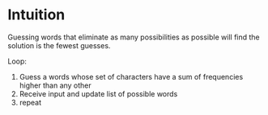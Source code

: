 # Intuition

Guessing words that eliminate as many possibilities as possible will find the solution is the fewest guesses.

Loop:

1. Guess a words whose set of characters have a sum of frequencies higher than any other
2. Receive input and update list of possible words
3. repeat